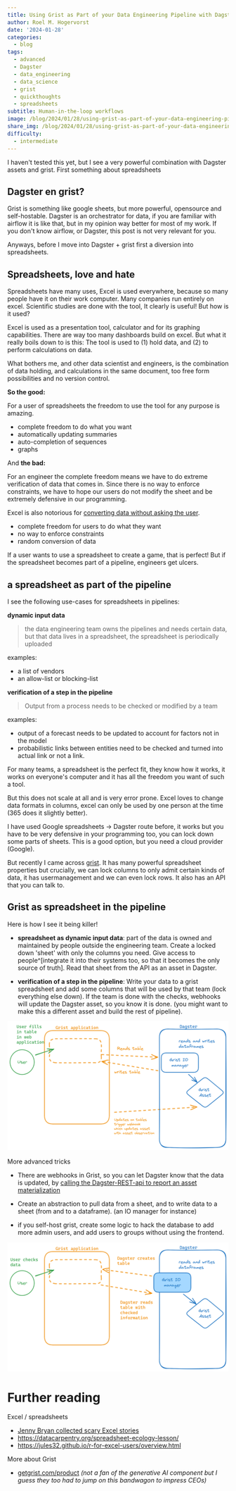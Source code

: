 ```yaml
---
title: Using Grist as Part of your Data Engineering Pipeline with Dagster
author: Roel M. Hogervorst
date: '2024-01-28'
categories:
  - blog
tags:
  - advanced
  - Dagster
  - data_engineering
  - data_science
  - grist
  - quickthoughts
  - spreadsheets
subtitle: Human-in-the-loop workflows
image: /blog/2024/01/28/using-grist-as-part-of-your-data-engineering-pipeline-with-dagster/grist-dagster-user-in-the-middle.png
share_img: /blog/2024/01/28/using-grist-as-part-of-your-data-engineering-pipeline-with-dagster/grist-dagster.png
difficulty:
  - intermediate
---
```


<!-- content  -->

I haven't tested this yet, but I see a very powerful combination with Dagster assets and grist. First something about spreadsheets

## Dagster en grist?
Grist is something like google sheets, but more powerful, opensource and self-hostable.
Dagster is an orchestrator for data, if you are familiar with airflow it is like that, but in my opinion way better for most of my work. If you don't know airflow, or Dagster, this post is not very relevant for you. 

Anyways, before I move into Dagster + grist first a diversion into spreadsheets.

## Spreadsheets, love and hate
Spreadsheets have many uses, Excel is used everywhere, because so many people have it on their work computer. Many companies run entirely on excel. Scientific studies are done with the tool, It clearly is useful! But how is it used?

Excel is used as a presentation tool, calculator and for its graphing capabilities. There are way too many dashboards build on excel. But what it really boils down to is this:
The tool is used to (1) hold data, and (2) to perform calculations on data.  

What bothers me, and other data scientist and engineers, is the combination of data holding, and calculations in the same document, too free form possibilities and no version control. 

**So the good:**

For a user of spreadsheets the freedom to use the tool for any purpose is amazing. 
- complete freedom to do what you want
- automatically updating summaries
- auto-completion of sequences
- graphs


And **the bad:**

For an engineer the complete freedom means we have to do extreme verification of data that comes in. Since there is no way to enforce constraints, we have to hope our users do not modify the sheet and be extremely defensive in our programming. 

Excel is also notorious for [converting data without asking the user](https://github.com/jennybc/scary-excel-stories). 

- complete freedom for users to do what they want
- no way to enforce constraints
- random conversion of data


If a user wants to use a spreadsheet to create a game, that is perfect! But if the spreadsheet becomes part of a pipeline, engineers get ulcers. 

## a spreadsheet as part of the pipeline
I see the following use-cases for spreadsheets in pipelines:

**dynamic input data**
> the data engineering team owns the pipelines and needs certain data, but that data lives in a spreadsheet, the spreadsheet is periodically uploaded

examples:
- a list of vendors
- an allow-list or blocking-list


**verification of a step in the pipeline**
> Output from a process needs to be checked or modified by a team

examples:
- output of a forecast needs to be updated to account for factors not in the model
- probabilistic links between entities need to be checked and turned into actual link or not a link. 


For many teams, a spreadsheet is the perfect fit, they know how it works, it works on everyone's computer and it has all the freedom you want of such a tool.


But this does not scale at all and is very error prone. Excel loves to change data formats in columns, excel can only be used by one person at the time (365 does it slightly better). 

I have used Google spreadsheets -> Dagster route before, it works but you have
to be very defensive in your programming too, you can lock down some parts of sheets. This is a good option, but you need a cloud provider (Google).

But recently I came across [grist](https://www.getgrist.com/product/). It has many powerful spreadsheet properties but crucially, we can lock columns to only admit certain kinds of data, it has usermanagement and we can even lock rows. It also has an API that you can talk to.

## Grist as spreadsheet in the pipeline
Here is how I see it being killer!

- **spreadsheet as dynamic input data**: part of the data is owned and maintained by people outside the engineering team.  Create a locked down 'sheet' with only the columns you need. Give access to people^[integrate it into their systems too, so that it becomes the only source of truth]. Read that sheet from the API as an asset in Dagster. 

- **verification of a step in the pipeline**: Write your data to a grist spreadsheet and add some columns that will be used by that team (lock everything else down). If the team is done with the checks, webhooks will update the Dagster asset, so you know it is done.  (you might want to make this a different asset and build the rest of pipeline).

![](grist-dagster.png)

More advanced tricks
- There are webhooks in Grist, so you can let Dagster know that the data is updated, by [calling the Dagster-REST-api to report an asset materialization](https://docs.dagster.io/concepts/assets/external-assets#using-the-rest-api)

- Create an abstraction to pull data from a sheet, and to write data to a sheet (from and to a dataframe). (an IO manager for instance) 

- if you self-host grist, create some logic to hack the database to add more admin users, and add users to groups without using the frontend. 

![](grist-dagster-user-in-the-middle.png)


# Further reading

Excel / spreadsheets
- [Jenny Bryan collected scary Excel stories](https://github.com/jennybc/scary-excel-stories)
- https://datacarpentry.org/spreadsheet-ecology-lesson/
- https://jules32.github.io/r-for-excel-users/overview.html


More about Grist

- [getgrist.com/product](https://www.getgrist.com/product/) _(not a fan of the generative AI component but I guess they too had to jump on this bandwagon to impress CEOs)_